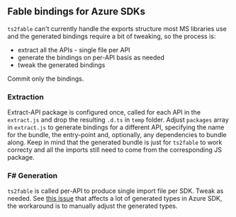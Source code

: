 ## Fable bindings for Azure SDKs

`ts2fable` can't currently handle the exports structure most MS libraries use and the generated bindings require a bit of tweaking, so the process is:
- extract all the APIs - single file per API
- generate the bindings on per-API basis as needed
- tweak the generated bindings

Commit only the bindings.

### Extraction
Extract-API package is configured once, called for each API in the `extract.js` and drop the resulting `.d.ts` in `temp` folder.
Adjust `packages` array in `extract.js` to generate bindings for a different API, specifying the name for the bundle, the entry-point and, optionally, any dependencies to bundle along.
Keep in mind that the generated bundle is just for `ts2fable` to work correcty and all the imports still need to come from the corresponding JS package.

### F# Generation
`ts2fable` is called per-API to produce single import file per SDK. Tweak as needed.
See [this issue](https://github.com/fable-compiler/ts2fable/issues/344) that affects a lot of generated types in Azure SDK, the workaround is to manually adjust the generated types.
